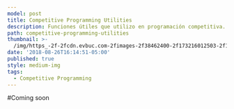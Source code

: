 ```yaml
---
model: post
title: Competitive Programming Utilities
description: Funciones útiles que utilizo en programación competitiva.
path: competitive-programming-utilities
thumbnail: >-
  /img/https_-2f-2fcdn.evbuc.com-2fimages-2f38462400-2f173216012503-2f1-2foriginal.png
date: '2018-08-26T16:14:51-05:00'
published: true
style: medium-img
tags:
  - Competitive Programming
---
```

#Coming soon
